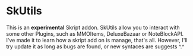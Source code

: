 # SkUtils
This is an **experimental** Skript addon.
SkUtils allow you to interact with some other Plugins, such as MMOItems, DeluxeBazaar or NoteBlockAPI. 
I've made it to learn how a skript add on is manage, that's all. 
However, I'll try update it as long as bugs are found, or new syntaces are suggests ^.^
